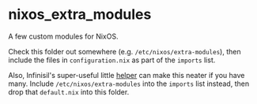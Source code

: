 # nixos_extra_modules
A few custom modules for NixOS.

Check this folder out somewhere (e.g. `/etc/nixos/extra-modules`), then include the files in `configuration.nix` as part of the `imports` list.

Also, Infinisil's super-useful little [helper](https://github.com/Infinisil/system/blob/382406251e10412baa6b0fda40bbe22aafd4a86d/config/new-modules/default.nix) can make this neater if you have many. Include `/etc/nixos/extra-modules` into the `imports` list instead, then drop that `default.nix` into this folder.
